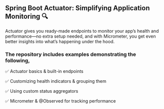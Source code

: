 

## Spring Boot Actuator: Simplifying Application Monitoring 🔍
Actuator gives you ready-made endpoints to monitor your app’s health and performance—no extra setup needed, and with Micrometer, you get even better insights into what’s happening under the hood.

### The repository includes examples demonstrating the following,

✅ Actuator basics & built-in endpoints

✅ Customizing health indicators & grouping them

✅ Using custom status aggregators

✅ Micrometer & @Observed for tracking performance
